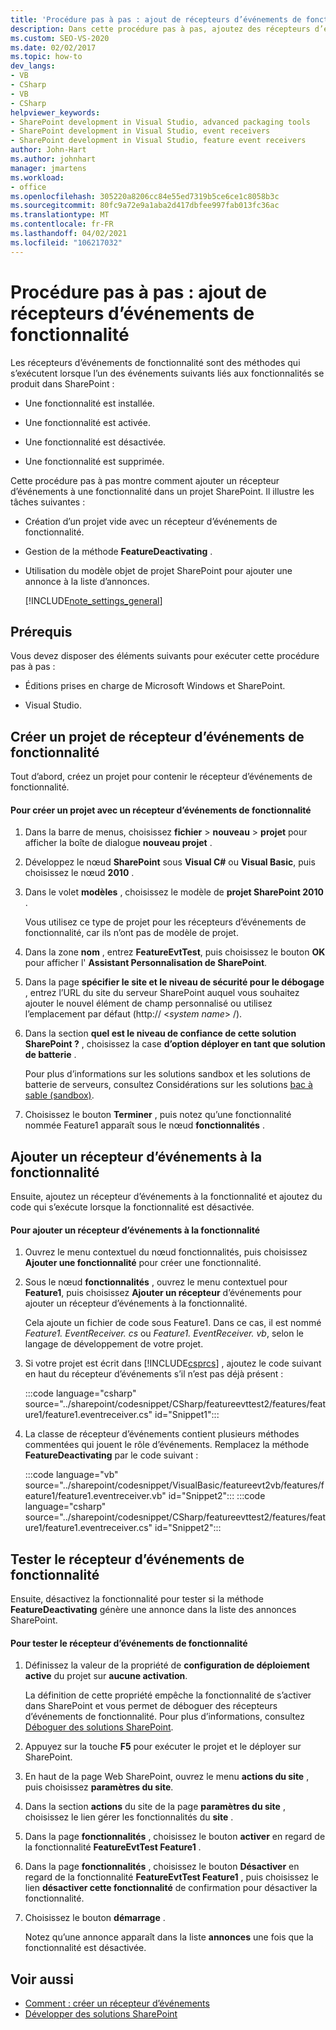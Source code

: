 ```yaml
---
title: 'Procédure pas à pas : ajout de récepteurs d’événements de fonctionnalité | Microsoft Docs'
description: Dans cette procédure pas à pas, ajoutez des récepteurs d’événements de fonctionnalité, qui sont des méthodes qui s’exécutent quand une fonctionnalité SharePoint est installée, activée, désactivée ou supprimée.
ms.custom: SEO-VS-2020
ms.date: 02/02/2017
ms.topic: how-to
dev_langs:
- VB
- CSharp
- VB
- CSharp
helpviewer_keywords:
- SharePoint development in Visual Studio, advanced packaging tools
- SharePoint development in Visual Studio, event receivers
- SharePoint development in Visual Studio, feature event receivers
author: John-Hart
ms.author: johnhart
manager: jmartens
ms.workload:
- office
ms.openlocfilehash: 305220a8206cc84e55ed7319b5ce6ce1c8058b3c
ms.sourcegitcommit: 80fc9a72e9a1aba2d417dbfee997fab013fc36ac
ms.translationtype: MT
ms.contentlocale: fr-FR
ms.lasthandoff: 04/02/2021
ms.locfileid: "106217032"
---
```

# <a name="walkthrough-add-feature-event-receivers"></a>Procédure pas à pas : ajout de récepteurs d’événements de fonctionnalité
Les récepteurs d’événements de fonctionnalité sont des méthodes qui s’exécutent lorsque l’un des événements suivants liés aux fonctionnalités se produit dans SharePoint :

- Une fonctionnalité est installée.

- Une fonctionnalité est activée.

- Une fonctionnalité est désactivée.

- Une fonctionnalité est supprimée.

Cette procédure pas à pas montre comment ajouter un récepteur d’événements à une fonctionnalité dans un projet SharePoint. Il illustre les tâches suivantes :

- Création d’un projet vide avec un récepteur d’événements de fonctionnalité.

- Gestion de la méthode **FeatureDeactivating** .

- Utilisation du modèle objet de projet SharePoint pour ajouter une annonce à la liste d’annonces.

  [!INCLUDE[note_settings_general](../sharepoint/includes/note-settings-general-md.md)]

## <a name="prerequisites"></a>Prérequis
 Vous devez disposer des éléments suivants pour exécuter cette procédure pas à pas :

- Éditions prises en charge de Microsoft Windows et SharePoint.

- Visual Studio.

## <a name="create-a-feature-event-receiver-project"></a>Créer un projet de récepteur d’événements de fonctionnalité
 Tout d’abord, créez un projet pour contenir le récepteur d’événements de fonctionnalité.

#### <a name="to-create-a-project-with-a-feature-event-receiver"></a>Pour créer un projet avec un récepteur d’événements de fonctionnalité

1. Dans la barre de menus, choisissez **fichier**  >  **nouveau**  >  **projet** pour afficher la boîte de dialogue **nouveau projet** .

2. Développez le nœud **SharePoint** sous **Visual C#** ou **Visual Basic**, puis choisissez le nœud **2010** .

3. Dans le volet **modèles** , choisissez le modèle de **projet SharePoint 2010** .

     Vous utilisez ce type de projet pour les récepteurs d’événements de fonctionnalité, car ils n’ont pas de modèle de projet.

4. Dans la zone **nom** , entrez **FeatureEvtTest**, puis choisissez le bouton **OK** pour afficher l' **Assistant Personnalisation de SharePoint**.

5. Dans la page **spécifier le site et le niveau de sécurité pour le débogage** , entrez l’URL du site du serveur SharePoint auquel vous souhaitez ajouter le nouvel élément de champ personnalisé ou utilisez l’emplacement par défaut (http:// \<*system name*> /).

6. Dans la section **quel est le niveau de confiance de cette solution SharePoint ?** , choisissez la case **d’option déployer en tant que solution de batterie** .

     Pour plus d’informations sur les solutions sandbox et les solutions de batterie de serveurs, consultez Considérations sur les solutions [bac à sable (sandbox)](../sharepoint/sandboxed-solution-considerations.md).

7. Choisissez le bouton **Terminer** , puis notez qu’une fonctionnalité nommée Feature1 apparaît sous le nœud **fonctionnalités** .

## <a name="add-an-event-receiver-to-the-feature"></a>Ajouter un récepteur d’événements à la fonctionnalité
 Ensuite, ajoutez un récepteur d’événements à la fonctionnalité et ajoutez du code qui s’exécute lorsque la fonctionnalité est désactivée.

#### <a name="to-add-an-event-receiver-to-the-feature"></a>Pour ajouter un récepteur d’événements à la fonctionnalité

1. Ouvrez le menu contextuel du nœud fonctionnalités, puis choisissez **Ajouter une fonctionnalité** pour créer une fonctionnalité.

2. Sous le nœud **fonctionnalités** , ouvrez le menu contextuel pour **Feature1**, puis choisissez **Ajouter un récepteur** d’événements pour ajouter un récepteur d’événements à la fonctionnalité.

     Cela ajoute un fichier de code sous Feature1. Dans ce cas, il est nommé *Feature1. EventReceiver. cs* ou *Feature1. EventReceiver. vb*, selon le langage de développement de votre projet.

3. Si votre projet est écrit dans [!INCLUDE[csprcs](../sharepoint/includes/csprcs-md.md)] , ajoutez le code suivant en haut du récepteur d’événements s’il n’est pas déjà présent :

     :::code language="csharp" source="../sharepoint/codesnippet/CSharp/featureevttest2/features/feature1/feature1.eventreceiver.cs" id="Snippet1":::

4. La classe de récepteur d’événements contient plusieurs méthodes commentées qui jouent le rôle d’événements. Remplacez la méthode **FeatureDeactivating** par le code suivant :

     :::code language="vb" source="../sharepoint/codesnippet/VisualBasic/featureevt2vb/features/feature1/feature1.eventreceiver.vb" id="Snippet2":::
     :::code language="csharp" source="../sharepoint/codesnippet/CSharp/featureevttest2/features/feature1/feature1.eventreceiver.cs" id="Snippet2":::

## <a name="test-the-feature-event-receiver"></a>Tester le récepteur d’événements de fonctionnalité
 Ensuite, désactivez la fonctionnalité pour tester si la méthode **FeatureDeactivating** génère une annonce dans la liste des annonces SharePoint.

#### <a name="to-test-the-feature-event-receiver"></a>Pour tester le récepteur d’événements de fonctionnalité

1. Définissez la valeur de la propriété de **configuration de déploiement active** du projet sur **aucune activation**.

     La définition de cette propriété empêche la fonctionnalité de s’activer dans SharePoint et vous permet de déboguer des récepteurs d’événements de fonctionnalité. Pour plus d’informations, consultez [Déboguer des solutions SharePoint](../sharepoint/debugging-sharepoint-solutions.md).

2. Appuyez sur la touche **F5** pour exécuter le projet et le déployer sur SharePoint.

3. En haut de la page Web SharePoint, ouvrez le menu **actions du site** , puis choisissez **paramètres du site**.

4. Dans la section **actions** du site de la page **paramètres du site** , choisissez le lien gérer les fonctionnalités du **site** .

5. Dans la page **fonctionnalités** , choisissez le bouton **activer** en regard de la fonctionnalité **FeatureEvtTest Feature1** .

6. Dans la page **fonctionnalités** , choisissez le bouton **Désactiver** en regard de la fonctionnalité **FeatureEvtTest Feature1** , puis choisissez le lien **désactiver cette fonctionnalité** de confirmation pour désactiver la fonctionnalité.

7. Choisissez le bouton **démarrage** .

     Notez qu’une annonce apparaît dans la liste **annonces** une fois que la fonctionnalité est désactivée.

## <a name="see-also"></a>Voir aussi

- [Comment : créer un récepteur d’événements](../sharepoint/how-to-create-an-event-receiver.md)
- [Développer des solutions SharePoint](../sharepoint/developing-sharepoint-solutions.md)